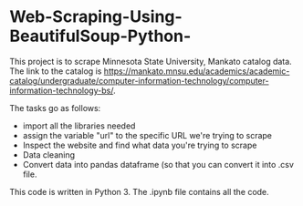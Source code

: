 # Web-Scraping-Using-BeautifulSoup-Python-
This project is to scrape Minnesota State University, Mankato catalog data. The link to the catalog is https://mankato.mnsu.edu/academics/academic-catalog/undergraduate/computer-information-technology/computer-information-technology-bs/.

The tasks go as follows:
- import all the libraries needed
- assign the variable "url" to the specific URL we're trying to scrape
- Inspect the website and find what data you're trying to scrape
- Data cleaning
- Convert data into pandas dataframe (so that you can convert it into .csv file.

This code is written in Python 3. The .ipynb file contains all the code.
